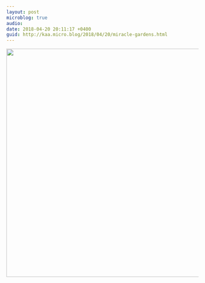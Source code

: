 ```yaml
---
layout: post
microblog: true
audio: 
date: 2018-04-20 20:11:17 +0400
guid: http://kaa.micro.blog/2018/04/20/miracle-gardens.html
---
```

<img src="http://www.kaa.bz/uploads/2018/0729d8b181.jpg" width="600" height="599" />
